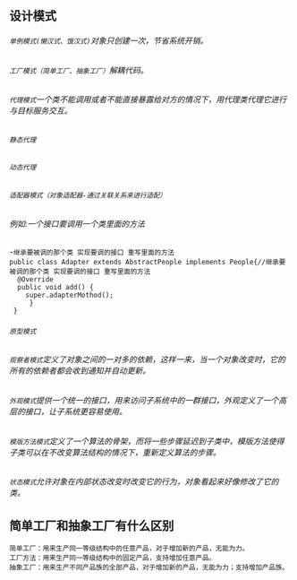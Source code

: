 ## 设计模式
###### `单例模式(懒汉式、饿汉式)`对象只创建一次，节省系统开销。
###### `工厂模式（简单工厂、抽象工厂）`解耦代码。
###### `代理模式`一个类不能调用或者不能直接暴露给对方的情况下，用代理类代理它进行与目标服务交互。
###### `静态代理`
###### `动态代理`
###### `适配器模式（对象适配器-通过关联关系来进行适配）`
###### 例如:一个接口要调用一个类里面的方法
    ➛继承要被调的那个类 实现要调的接口 重写里面的方法
    public class Adapter extends AbstractPeople implements People{//继承要被调的那个类 实现要调的接口 重写里面的方法
      @Override
      public void add() {
        super.adapterMothod();
		 }
	 }
  
###### `原型模式`
###### `观察者模式`定义了对象之间的一对多的依赖，这样一来，当一个对象改变时，它的所有的依赖者都会收到通知并自动更新。
###### `外观模式`提供一个统一的接口，用来访问子系统中的一群接口，外观定义了一个高层的接口，让子系统更容易使用。
###### `模版方法模式`定义了一个算法的骨架，而将一些步骤延迟到子类中，模版方法使得子类可以在不改变算法结构的情况下，重新定义算法的步骤。
###### `状态模式`允许对象在内部状态改变时改变它的行为，对象看起来好像修改了它的类。

## 简单工厂和抽象工厂有什么区别
	简单工厂：用来生产同一等级结构中的任意产品，对于增加新的产品，无能为力。
	工厂方法：用来生产同一等级结构中的固定产品，支持增加任意产品。
	抽象工厂：用来生产不同产品族的全部产品，对于增加新的产品，无能为力；支持增加产品族。
